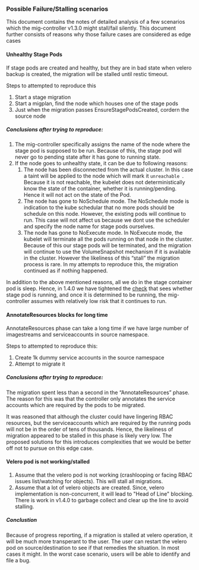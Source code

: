 ### Possible Failure/Stalling scenarios

This document contains the notes of detailed analysis of a few scenarios
which the mig-controller v1.3.0 might stall/fail silently. 
This document further consists of reasons why those failure cases are
considered as edge cases  

#### Unhealthy Stage Pods

If stage pods are created and healthy, but they are in bad state when
velero backup is created, the migration will be stalled until restic timeout.

Steps to attempted to reproduce this
1. Start a stage migration
2. Start a migplan, find the node which houses one of the stage pods
3. Just when the migration passes EnsureStagePodsCreated, cordern the source
 node 

##### Conclusions after trying to reproduce: 

1. The mig-controller specifically assigns the name of the node where the
stage pod is supposed to be run. Because of this, the stage pod will never go
to pending state after it has gone to running state.
2. If the node goes to unhealthy state, it can be due to following reasons:
    1. The node has been disconnected from the actual cluster. In this case a
       taint will be applied to the node which will mark it `unreachable
       `. Because it is not reachable, the kubelet does not
       deterministically know the state of the container, whether it is
       running/pending. Hence it will not act on the state of the Pod.
    2. The node has gone to NoSchedule mode. The NoSchedule mode is
       indication to the kube schedular that no more pods should be schedule
       on this node. However, the existing pods will continue to run. This
       case will not affect us because we dont use the scheduler and
       specify the node name for stage pods ourselves.
    3. The node has gone to NoExecute mode. In NoExecute mode, the kubelet
       will terminate all the pods running on that node in the cluster. 
       Because of this our stage pods will be terminated, and the migration 
       will continue to use the VolumeSnapshot mechanism if it is available in
       the cluster. However the likeliness of this “stall” the migration 
       process is rare. In my attempts to reproduce this, the migration
        continued as if nothing happened.
        

In addition to the above mentioned reasons, all we do in the stage container
pod is sleep. Hence, in 1.4.0 we have tightened the 
[check](https://github.com/konveyor/mig-controller/pull/747) that sees whether
stage pod is running, and once it is determined to be running, the 
mig-controller assumes with relatively low risk that it continues to run.

#### AnnotateResources blocks for long time

AnnotateResources phase can take a long time if we have large number of 
imagestreams and serviceaccounts in source namespace.

Steps to attempted to reproduce this:
1. Create 1k dummy service accounts in the source namespace
2. Attempt to migrate it

##### Conclusions after trying to reproduce:

The migration spent less than a second in the “AnnotateResources” phase. The 
reason for this was that the controller only annotates the service accounts 
which are required by the pods to be migrated. 

It was reasoned that although the cluster could have lingering RBAC resources, 
but the serviceaccounts which are required by the running pods will not be in
the order of tens of thousands. Hence, the likeliness of migration appeared to
be stalled in this phase is likely very low. The proposed solutions for 
this introduces complexities that we would be better off not to pursue on this 
edge case.

#### Velero pod is not working/stalled

1. Assume that the velero pod is not working (crashlooping or facing RBAC
 issues list/watching for objects). This will stall all migrations.
2. Assume that a lot of velero objects are created. Since, velero
 implementation is non-concurrent, it will lead to "Head of Line" blocking.
 There is work in v1.4.0 to garbage collect and clear up the line to avoid
  stalling. 

##### Conclustion

Because of progress reporting, if a migration is stalled at velero operation,
it will be much more transperant to the user. The user can restart the velero
pod on source/destination to see if that remedies the situation. In most cases
it might. In the worst case scenario, users will be able to identify and file
a bug.

      
